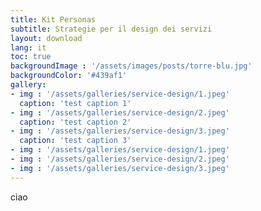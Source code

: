 ```yaml
---
title: Kit Personas
subtitle: Strategie per il design dei servizi
layout: download
lang: it
toc: true
backgroundImage : '/assets/images/posts/torre-blu.jpg'
backgroundColor: '#439af1'
gallery:
- img : '/assets/galleries/service-design/1.jpeg'
  caption: 'test caption 1'
- img : '/assets/galleries/service-design/2.jpeg'
  caption: 'test caption 2'
- img : '/assets/galleries/service-design/3.jpeg'
  caption: 'test caption 3'
- img : '/assets/galleries/service-design/1.jpeg'
- img : '/assets/galleries/service-design/2.jpeg'
- img : '/assets/galleries/service-design/3.jpeg'
---
```


ciao

